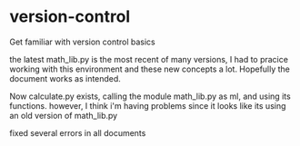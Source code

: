 # version-control
Get familiar with version control basics

the latest math_lib.py is the most recent of many versions, I had to pracice working with this environment and these new
concepts a lot. Hopefully the document works as intended.



Now calculate.py exists, calling the module math_lib.py as ml, and using its functions. however, I think i'm having problems since it looks like its using an old version of math_lib.py




fixed several errors in all documents